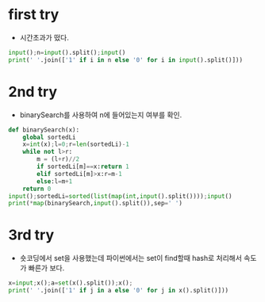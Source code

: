 # first try
- 시간초과가 떴다.
```python
input();n=input().split();input()
print(' '.join(['1' if i in n else '0' for i in input().split()]))
```
# 2nd try
- binarySearch를 사용하여 n에 들어있는지 여부를 확인.
```python
def binarySearch(x):
    global sortedLi
    x=int(x);l=0;r=len(sortedLi)-1
    while not l>r:
        m = (l+r)//2
        if sortedLi[m]==x:return 1
        elif sortedLi[m]>x:r=m-1
        else:l=m+1
    return 0
input();sortedLi=sorted(list(map(int,input().split())));input()
print(*map(binarySearch,input().split()),sep=' ')
```
# 3rd try
- 숏코딩에서 set을 사용했는데 파이썬에서는 set이 find할때 hash로 처리해서 속도가 빠른가 보다.
```python
x=input;x();a=set(x().split());x();
print(' '.join(['1' if j in a else '0' for j in x().split()]))
```
